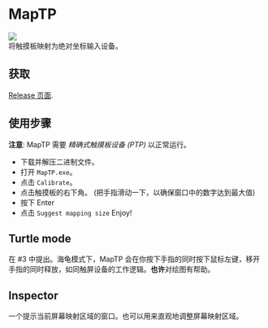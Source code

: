# MapTP
![](/assets/logo.png)<br>
将触摸板映射为绝对坐标输入设备。

## 获取
[Release 页面](https://github.com/lingrottin/MapTP/releases/latest).

## 使用步骤
**注意**: MapTP 需要 *精确式触摸板设备 (PTP)* 以正常运行。
* 下载并解压二进制文件。
* 打开 `MapTP.exe`。
* 点击 `Calibrate`。
* 点击触摸板的右下角。 (把手指滑动一下，以确保窗口中的数字达到最大值)
* 按下 Enter
* 点击 `Suggest mapping size`
Enjoy!

## Turtle mode
在 #3 中提出。海龟模式下，MapTP 会在你按下手指的同时按下鼠标左键，移开手指的同时释放，如同触屏设备的工作逻辑。**也许**对绘图有帮助。

## Inspector
一个提示当前屏幕映射区域的窗口。也可以用来直观地调整屏幕映射区域。
